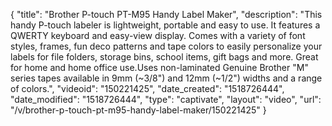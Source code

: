{
    "title": "Brother P-touch PT-M95 Handy Label Maker",
    "description": "This handy P-touch labeler is lightweight, portable and easy to use. It features a QWERTY keyboard and easy-view display. Comes with a variety of font styles, frames, fun deco patterns and tape colors to easily personalize your labels for file folders, storage bins, school items, gift bags and more. Great for home and home office use.Uses non-laminated Genuine Brother \"M\" series tapes available in 9mm (~3\/8\") and 12mm (~1\/2\") widths and a range of colors.",
    "videoid": "150221425",
    "date_created": "1518726444",
    "date_modified": "1518726444",
    "type": "captivate",
    "layout": "video",
    "url": "\/v\/brother-p-touch-pt-m95-handy-label-maker\/150221425"
}